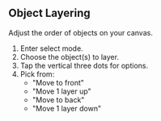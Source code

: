 ## Object Layering

Adjust the order of objects on your canvas.

1. Enter select mode.
2. Choose the object(s) to layer.
3. Tap the vertical three dots for options.
4. Pick from:
    - "Move to front"
    - "Move 1 layer up"
    - "Move to back"
    - "Move 1 layer down"
